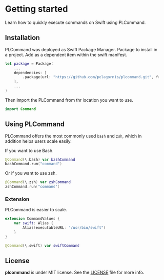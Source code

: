 # Getting started

Learn how to quickly execute commands on Swift using PLCommand.

## Installation
PLCommand was deployed as Swift Package Manager. Package to install in a project. Add as a dependent item within the swift manifest.
```swift
let package = Package(
    ...
    dependencies: [
        .package(url: "https://github.com/pelagornis/plcommand.git", from: "1.2.1")
    ],
    ...
)
```
Then import the PLCommand from thr location you want to use.

```swift
import Command
```

## Using PLCommand
PLCommand offers the most commonly used `bash` and `zsh`, which in addition helps users scale easily.

If you want to use Bash.
```swift
@Command(\.bash) var bashCommand
bashCommand.run("command")
```
Or if you want to use zsh.
```swift
@Command(\.zsh) var zshCommand
zshCommand.run("command")
```


### Extension
PLCommand is easier to scale.

```swift
extension CommandValues {
    var swift: Alias {
        Alias(executableURL: "/usr/bin/swift")
    }
}

@Command(\.swift) var swiftCommand
```


## License
**plcommand** is under MIT license. See the [LICENSE](LICENSE) file for more info.
